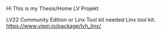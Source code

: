 Hi This is my Thesis/Home LV Projekt

LV22 Community Edition or Linx Tool kit needed
Linx tool kit: https://www.vipm.io/package/lvh_linx/

